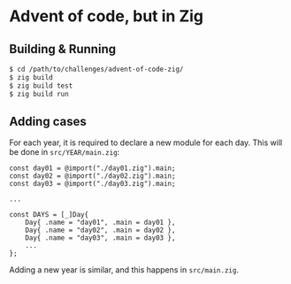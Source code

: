 # Advent of code, but in Zig

## Building & Running

```sh
$ cd /path/to/challenges/advent-of-code-zig/
$ zig build
$ zig build test
$ zig build run
```

## Adding cases

For each year, it is required to declare a new module for each day. This will be done in `src/YEAR/main.zig`:

```zig
const day01 = @import("./day01.zig").main;
const day02 = @import("./day02.zig").main;
const day03 = @import("./day03.zig").main;

...

const DAYS = [_]Day{
    Day{ .name = "day01", .main = day01 },
    Day{ .name = "day02", .main = day02 },
    Day{ .name = "day03", .main = day03 },
    ...
};
```

Adding a new year is similar, and this happens in `src/main.zig`.